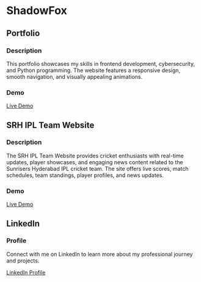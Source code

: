 # ShadowFox

## Portfolio

### Description

This portfolio showcases my skills in frontend development, cybersecurity, and Python programming. The website features a responsive design, smooth navigation, and visually appealing animations.

### Demo

[Live Demo](https://664cdd2efb142c2028278797--admirable-rugelach-9b0628.netlify.app/#home)

## SRH IPL Team Website

### Description

The SRH IPL Team Website provides cricket enthusiasts with real-time updates, player showcases, and engaging news content related to the Sunrisers Hyderabad IPL cricket team. The site offers live scores, match schedules, team standings, player profiles, and news updates.

### Demo

[Live Demo](https://6650e0e634c0685ac477a0c9--dashing-valkyrie-16cfdb.netlify.app/)

## LinkedIn

### Profile

Connect with me on LinkedIn to learn more about my professional journey and projects.

[LinkedIn Profile](https://www.linkedin.com/in/shaik-fazal)
